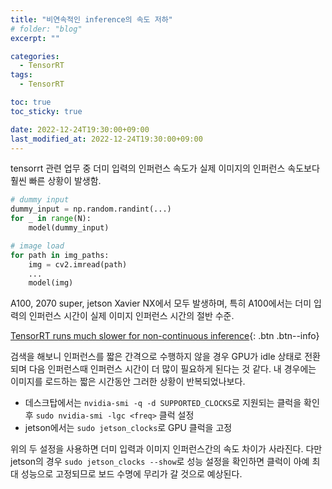 ```yaml
---
title: "비연속적인 inference의 속도 저하"
# folder: "blog"
excerpt: ""

categories:
  - TensorRT
tags:
  - TensorRT

toc: true
toc_sticky: true

date: 2022-12-24T19:30:00+09:00
last_modified_at: 2022-12-24T19:30:00+09:00
---
```

tensorrt 관련 업무 중 더미 입력의 인퍼런스 속도가 실제 이미지의 인퍼런스 속도보다 훨씬 빠른 상황이 발생함.

```python
# dummy input
dummy_input = np.random.randint(...)
for _ in range(N):
    model(dummy_input)

# image load
for path in img_paths:
    img = cv2.imread(path)
    ...
    model(img)
```

A100, 2070 super, jetson Xavier NX에서 모두 발생하며, 특히 A100에서는 더미 입력의 인퍼런스 시간이 실제 이미지 인퍼런스 시간의 절반 수준.

[TensorRT runs much slower for non-continuous inference](https://github.com/NVIDIA/TensorRT/issues/2107){: .btn .btn--info}

검색을 해보니 인퍼런스를 짧은 간격으로 수행하지 않을 경우 GPU가 idle 상태로 전환되며 다음 인퍼런스때 인퍼런스 시간이 더 많이 필요하게 된다는 것 같다.
내 경우에는 이미지를 로드하는 짧은 시간동안 그러한 상황이 반복되었나보다.

* 데스크탑에서는 `nvidia-smi -q -d SUPPORTED_CLOCKS`로 지원되는 클럭을 확인 후 `sudo nvidia-smi -lgc <freq>` 클럭 설정
* jetson에서는 `sudo jetson_clocks`로 GPU 클럭을 고정

위의 두 설정을 사용하면 더미 입력과 이미지 인퍼런스간의 속도 차이가 사라진다. 다만 jetson의 경우 `sudo jetson_clocks --show`로 성능 설정을 확인하면 클럭이 아예 최대 성능으로 고정되므로 보드 수명에 무리가 갈 것으로 예상된다.

